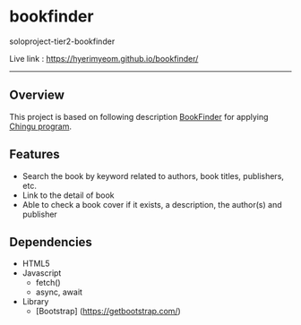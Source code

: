 # bookfinder
soloproject-tier2-bookfinder 

Live link : https://hyerimyeom.github.io/bookfinder/

----

## Overview
This project is based on following description [BookFinder](https://github.com/chingu-voyages/soloproject-tier2-bookfinder) 
for applying [Chingu program](https://www.chingu.io/).

## Features
* Search the book by keyword related to authors, book titles, publishers, etc.
* Link to the detail of book
* Able to check a book cover if it exists, a description, the author(s) and publisher

## Dependencies
* HTML5
* Javascript
  - fetch()
  - async, await
* Library
  - [Bootstrap] (https://getbootstrap.com/)
